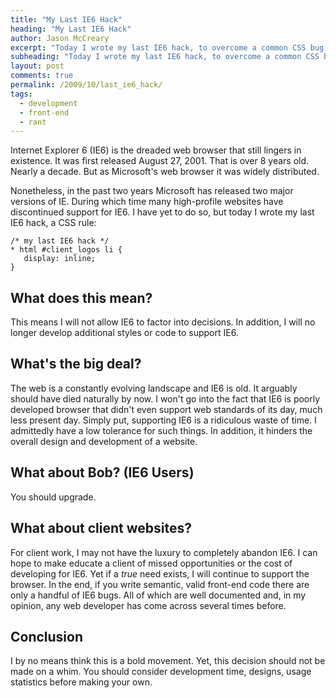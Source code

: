 ```yaml
---
title: "My Last IE6 Hack"
heading: "My Last IE6 Hack"
author: Jason McCreary
excerpt: "Today I wrote my last IE6 hack, to overcome a common CSS bug, and I say good riddance to this nearly decade old browser."
subheading: "Today I wrote my last IE6 hack, to overcome a common CSS bug, and I say good riddance to this nearly decade old browser."
layout: post
comments: true
permalink: /2009/10/last_ie6_hack/
tags:
  - development
  - front-end
  - rant
---
```

Internet Explorer 6 (IE6) is the dreaded web browser that still lingers in existence. It was first released August 27, 2001. That is over 8 years old. Nearly a decade. But as Microsoft's web browser it was widely distributed. 

Nonetheless, in the past two years Microsoft has released two major versions of IE. During which time many high-profile websites have discontinued support for IE6. I have yet to do so, but today I wrote my last IE6 hack, a CSS rule:

    /* my last IE6 hack */
    * html #client_logos li {
       display: inline;
    }
    

## What does this mean?

This means I will not allow IE6 to factor into decisions. In addition, I will no longer develop additional styles or code to support IE6.

## What's the big deal?

The web is a constantly evolving landscape and IE6 is old. It arguably should have died naturally by now. I won't go into the fact that IE6 is poorly developed browser that didn't even support web standards of its day, much less present day. Simply put, supporting IE6 is a ridiculous waste of time. I admittedly have a low tolerance for such things. In addition, it hinders the overall design and development of a website.

## What about Bob? (IE6 Users)

You should upgrade.

## What about client websites?

For client work, I may not have the luxury to completely abandon IE6. I can hope to make educate a client of missed opportunities or the cost of developing for IE6. Yet if a *true* need exists, I will continue to support the browser. In the end, if you write semantic, valid front-end code there are only a handful of IE6 bugs. All of which are well documented and, in my opinion, any web developer has come across several times before.

## Conclusion

I by no means think this is a bold movement. Yet, this decision should not be made on a whim. You should consider development time, designs, usage statistics before making your own.
